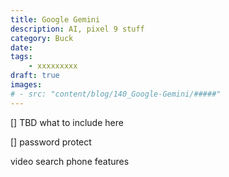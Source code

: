 ```yaml
---
title: Google Gemini
description: AI, pixel 9 stuff
category: Buck
date: 
tags: 
    - xxxxxxxxx
draft: true
images: 
# - src: "content/blog/140_Google-Gemini/#####"
---
```


[] TBD what to include here

[] password protect

video search
phone features


